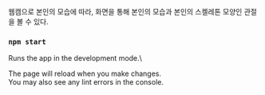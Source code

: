 웹캠으로 본인의 모습에 따라, 화면을 통해 본인의 모습과 본인의 스켈레톤 모양인 관절을 볼 수 있다.

### `npm start`

Runs the app in the development mode.\

The page will reload when you make changes.\
You may also see any lint errors in the console.
